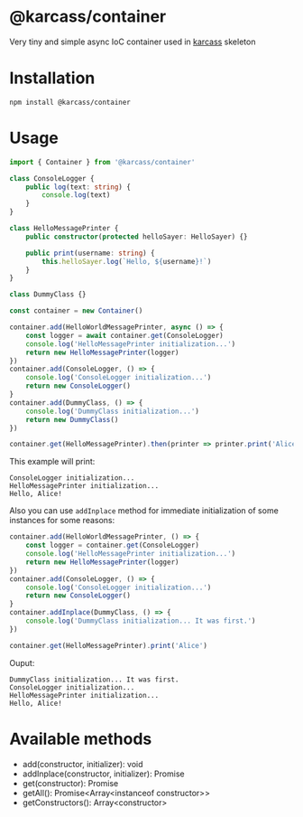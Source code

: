 # @karcass/container

Very tiny and simple async IoC container used in <a href="https://github.com/karcass-ts/karcass">karcass</a> skeleton

# Installation

```
npm install @karcass/container
```

# Usage

```typescript
import { Container } from '@karcass/container'

class ConsoleLogger {
    public log(text: string) {
        console.log(text)
    }
}

class HelloMessagePrinter {
    public constructor(protected helloSayer: HelloSayer) {}

    public print(username: string) {
        this.helloSayer.log(`Hello, ${username}!`)
    }
}

class DummyClass {}

const container = new Container()

container.add(HelloWorldMessagePrinter, async () => {
    const logger = await container.get(ConsoleLogger)
    console.log('HelloMessagePrinter initialization...')
    return new HelloMessagePrinter(logger)
})
container.add(ConsoleLogger, () => {
    console.log('ConsoleLogger initialization...')
    return new ConsoleLogger()
}
container.add(DummyClass, () => {
    console.log('DummyClass initialization...')
    return new DummyClass()
})

container.get(HelloMessagePrinter).then(printer => printer.print('Alice'))
```

This example will print:

```
ConsoleLogger initialization...
HelloMessagePrinter initialization...
Hello, Alice!
```

Also you can use `addInplace` method for immediate initialization of some instances for some reasons:

```typescript
container.add(HelloWorldMessagePrinter, () => {
    const logger = container.get(ConsoleLogger)
    console.log('HelloMessagePrinter initialization...')
    return new HelloMessagePrinter(logger)
})
container.add(ConsoleLogger, () => {
    console.log('ConsoleLogger initialization...')
    return new ConsoleLogger()
}
container.addInplace(DummyClass, () => {
    console.log('DummyClass initialization... It was first.')
})

container.get(HelloMessagePrinter).print('Alice')
```

Ouput:

```
DummyClass initialization... It was first.
ConsoleLogger initialization...
HelloMessagePrinter initialization...
Hello, Alice!
```

# Available methods

* add(constructor, initializer): void
* addInplace(constructor, initializer): Promise<instanceof constructor>
* get(constructor): Promise<instanceof constructor>
* getAll(): Promise<Array&lt;instanceof constructor&gt;>
* getConstructors(): Array&lt;constructor&gt;
